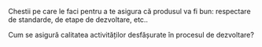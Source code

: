 Chestii pe care le faci pentru a te asigura că produsul va fi bun: respectare de standarde, de etape de dezvoltare, etc..

Cum se asigură calitatea activităților desfășurate în procesul de dezvoltare?